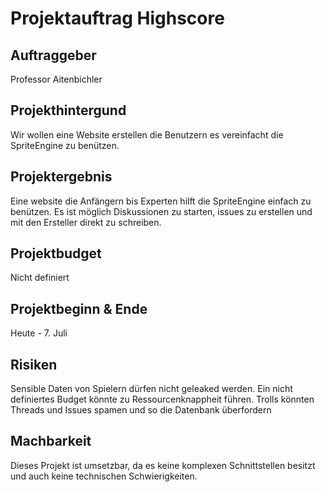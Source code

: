 # Projektauftrag Highscore

## Auftraggeber
Professor Aitenbichler

## Projekthintergund
Wir wollen eine Website erstellen die Benutzern es vereinfacht die SpriteEngine zu benützen. 

## Projektergebnis
Eine website die Anfängern bis Experten hilft die SpriteEngine einfach zu benützen. Es ist möglich Diskussionen zu starten, issues zu erstellen und mit den Ersteller direkt zu schreiben.

## Projektbudget 
Nicht definiert

## Projektbeginn & Ende
Heute - 7. Juli

## Risiken 
Sensible Daten von Spielern dürfen nicht geleaked werden. Ein nicht definiertes Budget könnte zu Ressourcenknappheit führen. Trolls könnten Threads und Issues spamen und so die Datenbank überfordern

## Machbarkeit
Dieses Projekt ist umsetzbar, da es keine komplexen Schnittstellen besitzt und auch keine technischen Schwierigkeiten.